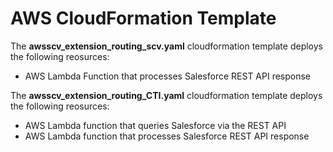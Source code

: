 # AWS CloudFormation Template
The **awsscv_extension_routing_scv.yaml** cloudformation template deploys the following reosurces:
- AWS Lambda Function that processes Salesforce REST API response

The **awsscv_extension_routing_CTI.yaml** cloudformation template deploys the following reosurces:
- AWS Lambda function that queries Salesforce via the REST API
- AWS Lambda function that processes Salesforce REST API response